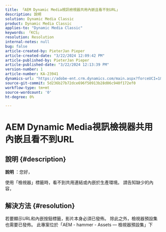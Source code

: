 ```yaml
---
title: 「AEM Dynamic Media視訊檢視器共用內嵌且看不到URL」
description: 說明
solution: Dynamic Media Classic
product: Dynamic Media Classic
applies-to: "Dynamic Media Classic"
keywords: 「KCS」
resolution: Resolution
internal-notes: null
bug: false
article-created-by: PieterJan Pieper
article-created-date: "3/22/2024 12:09:42 PM"
article-published-by: PieterJan Pieper
article-published-date: "3/22/2024 12:13:39 PM"
version-number: 1
article-number: KA-23941
dynamics-url: "https://adobe-ent.crm.dynamics.com/main.aspx?forceUCI=1&pagetype=entityrecord&etn=knowledgearticle&id=c851a20d-45e8-ee11-904d-6045bd006295"
source-git-commit: 5d236b27b72dce696f50913b28d06c940f172ef0
workflow-type: tm+mt
source-wordcount: '0'
ht-degree: 0%

---
```


# AEM Dynamic Media視訊檢視器共用內嵌且看不到URL

## 說明 {#description}


<b>說明</b> ：您好，

使用「檢視器」標籤時，看不到共用連結或內嵌於生產環境。 請告知缺少的內容，


## 解決方法 {#resolution}


若要顯示URL和內嵌按鈕標籤，影片本身必須已發佈。 除此之外，檢視器預設集也需要已發佈。 此專案位於「AEM - hammer - Assets — 檢視器預設集」下

